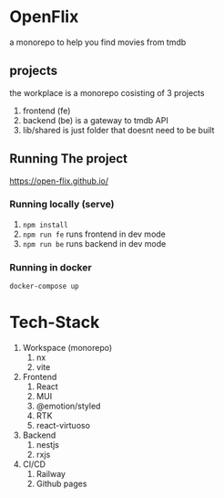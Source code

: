 # OpenFlix

a monorepo to help you find movies from tmdb

## projects

the workplace is a monorepo cosisting of 3 projects

1. frontend (fe)
2. backend (be) is a gateway to tmdb API
3. lib/shared is just folder that doesnt need to be built

## Running The project

https://open-flix.github.io/

### Running locally (serve)

1. `npm install`
2. `npm run fe` runs frontend in dev mode
3. `npm run be` runs backend in dev mode

### Running in docker

`docker-compose up`

# Tech-Stack

1. Workspace (monorepo)
   1. nx
   2. vite
1. Frontend
   1. React
   2. MUI
   3. @emotion/styled
   4. RTK
   5. react-virtuoso
1. Backend
   1. nestjs
   2. rxjs
1. CI/CD
   1. Railway
   2. Github pages
